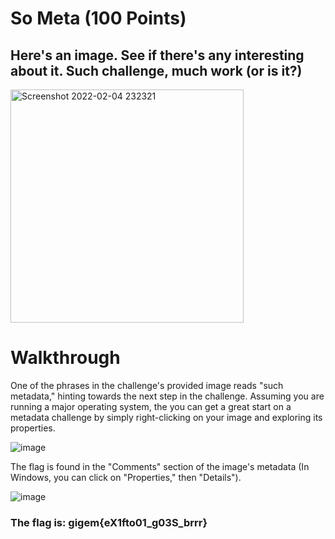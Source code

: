 # So Meta (100 Points)
## Here's an image. See if there's any interesting about it. Such challenge, much work (or is it?)

<img width="373" alt="Screenshot 2022-02-04 232321" src="https://user-images.githubusercontent.com/99063625/152629872-730be1b0-c9a1-4c59-8dbe-0eae74d5310d.png">

# Walkthrough
One of the phrases in the challenge's provided image reads "such metadata," hinting towards the next step in the challenge. Assuming you are running a major operating system, the you can get a great start on a metadata challenge by simply right-clicking on your image and exploring its properties.  

![image](https://user-images.githubusercontent.com/99063625/157350935-4e624fcf-01cb-4c0b-8ac8-676335bcda1b.png)

The flag is found in the "Comments" section of the image's metadata (In Windows, you can click on "Properties," then "Details").

![image](https://user-images.githubusercontent.com/99063625/157351090-43581b55-3dc8-4c76-a2c3-81bc2b7322ee.png)

### The flag is: gigem{eX1fto01_g03S_brrr}
